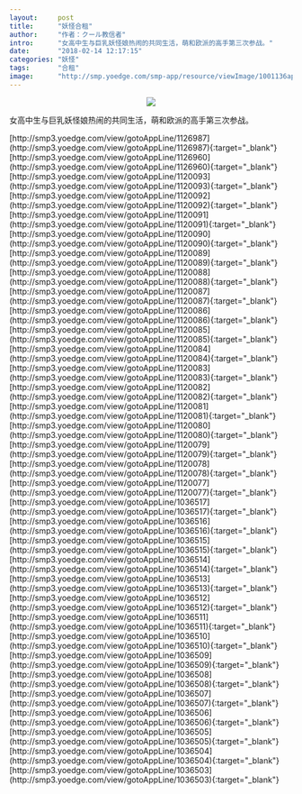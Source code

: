 ```yaml
---
layout:     post
title:      "妖怪合租"
author:     "作者：クール教信者"
intro:      "女高中生与巨乳妖怪娘热闹的共同生活，萌和欧派的高手第三次参战。"
date:       "2018-02-14 12:17:15"
categories: "妖怪"
tags:       "合租"
image:      "http://smp.yoedge.com/smp-app/resource/viewImage/1001136appline.png"
---
```

<div style="text-align: center">
<p><img src="http://smp.yoedge.com/smp-app/resource/viewImage/1001136appline.png"/></p>
</div>
<p class="post-meta">
<span>女高中生与巨乳妖怪娘热闹的共同生活，萌和欧派的高手第三次参战。</span>
</p>
[http://smp3.yoedge.com/view/gotoAppLine/1126987](http://smp3.yoedge.com/view/gotoAppLine/1126987){:target="_blank"}
[http://smp3.yoedge.com/view/gotoAppLine/1126960](http://smp3.yoedge.com/view/gotoAppLine/1126960){:target="_blank"}
[http://smp3.yoedge.com/view/gotoAppLine/1120093](http://smp3.yoedge.com/view/gotoAppLine/1120093){:target="_blank"}
[http://smp3.yoedge.com/view/gotoAppLine/1120092](http://smp3.yoedge.com/view/gotoAppLine/1120092){:target="_blank"}
[http://smp3.yoedge.com/view/gotoAppLine/1120091](http://smp3.yoedge.com/view/gotoAppLine/1120091){:target="_blank"}
[http://smp3.yoedge.com/view/gotoAppLine/1120090](http://smp3.yoedge.com/view/gotoAppLine/1120090){:target="_blank"}
[http://smp3.yoedge.com/view/gotoAppLine/1120089](http://smp3.yoedge.com/view/gotoAppLine/1120089){:target="_blank"}
[http://smp3.yoedge.com/view/gotoAppLine/1120088](http://smp3.yoedge.com/view/gotoAppLine/1120088){:target="_blank"}
[http://smp3.yoedge.com/view/gotoAppLine/1120087](http://smp3.yoedge.com/view/gotoAppLine/1120087){:target="_blank"}
[http://smp3.yoedge.com/view/gotoAppLine/1120086](http://smp3.yoedge.com/view/gotoAppLine/1120086){:target="_blank"}
[http://smp3.yoedge.com/view/gotoAppLine/1120085](http://smp3.yoedge.com/view/gotoAppLine/1120085){:target="_blank"}
[http://smp3.yoedge.com/view/gotoAppLine/1120084](http://smp3.yoedge.com/view/gotoAppLine/1120084){:target="_blank"}
[http://smp3.yoedge.com/view/gotoAppLine/1120083](http://smp3.yoedge.com/view/gotoAppLine/1120083){:target="_blank"}
[http://smp3.yoedge.com/view/gotoAppLine/1120082](http://smp3.yoedge.com/view/gotoAppLine/1120082){:target="_blank"}
[http://smp3.yoedge.com/view/gotoAppLine/1120081](http://smp3.yoedge.com/view/gotoAppLine/1120081){:target="_blank"}
[http://smp3.yoedge.com/view/gotoAppLine/1120080](http://smp3.yoedge.com/view/gotoAppLine/1120080){:target="_blank"}
[http://smp3.yoedge.com/view/gotoAppLine/1120079](http://smp3.yoedge.com/view/gotoAppLine/1120079){:target="_blank"}
[http://smp3.yoedge.com/view/gotoAppLine/1120078](http://smp3.yoedge.com/view/gotoAppLine/1120078){:target="_blank"}
[http://smp3.yoedge.com/view/gotoAppLine/1120077](http://smp3.yoedge.com/view/gotoAppLine/1120077){:target="_blank"}
[http://smp3.yoedge.com/view/gotoAppLine/1036517](http://smp3.yoedge.com/view/gotoAppLine/1036517){:target="_blank"}
[http://smp3.yoedge.com/view/gotoAppLine/1036516](http://smp3.yoedge.com/view/gotoAppLine/1036516){:target="_blank"}
[http://smp3.yoedge.com/view/gotoAppLine/1036515](http://smp3.yoedge.com/view/gotoAppLine/1036515){:target="_blank"}
[http://smp3.yoedge.com/view/gotoAppLine/1036514](http://smp3.yoedge.com/view/gotoAppLine/1036514){:target="_blank"}
[http://smp3.yoedge.com/view/gotoAppLine/1036513](http://smp3.yoedge.com/view/gotoAppLine/1036513){:target="_blank"}
[http://smp3.yoedge.com/view/gotoAppLine/1036512](http://smp3.yoedge.com/view/gotoAppLine/1036512){:target="_blank"}
[http://smp3.yoedge.com/view/gotoAppLine/1036511](http://smp3.yoedge.com/view/gotoAppLine/1036511){:target="_blank"}
[http://smp3.yoedge.com/view/gotoAppLine/1036510](http://smp3.yoedge.com/view/gotoAppLine/1036510){:target="_blank"}
[http://smp3.yoedge.com/view/gotoAppLine/1036509](http://smp3.yoedge.com/view/gotoAppLine/1036509){:target="_blank"}
[http://smp3.yoedge.com/view/gotoAppLine/1036508](http://smp3.yoedge.com/view/gotoAppLine/1036508){:target="_blank"}
[http://smp3.yoedge.com/view/gotoAppLine/1036507](http://smp3.yoedge.com/view/gotoAppLine/1036507){:target="_blank"}
[http://smp3.yoedge.com/view/gotoAppLine/1036506](http://smp3.yoedge.com/view/gotoAppLine/1036506){:target="_blank"}
[http://smp3.yoedge.com/view/gotoAppLine/1036505](http://smp3.yoedge.com/view/gotoAppLine/1036505){:target="_blank"}
[http://smp3.yoedge.com/view/gotoAppLine/1036504](http://smp3.yoedge.com/view/gotoAppLine/1036504){:target="_blank"}
[http://smp3.yoedge.com/view/gotoAppLine/1036503](http://smp3.yoedge.com/view/gotoAppLine/1036503){:target="_blank"}


